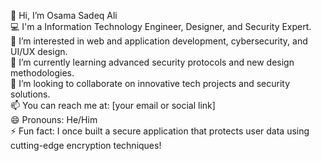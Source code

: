 👋 Hi, I’m Osama Sadeq Ali  
💻 I'm a Information Technology Engineer, Designer, and Security Expert.  
👀 I’m interested in web and application development, cybersecurity, and UI/UX design.  
🌱 I’m currently learning advanced security protocols and new design methodologies.  
💞️ I’m looking to collaborate on innovative tech projects and security solutions.  
📫 You can reach me at: [your email or social link]  
😄 Pronouns: He/Him  
⚡ Fun fact: I once built a secure application that protects user data using cutting-edge encryption techniques!
